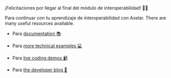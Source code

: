 ¡Felicitaciones por llegar al final del módulo de interoperabilidad! 🎉🎉

Para continuar con tu aprendizaje de interoperabilidad con Axelar. There are many useful resources available.

- Para <a href="https://docs.axelar.dev/" target="_blank">documentation 📚</a>

- Para <a href="https://github.com/axelarnetwork/axelar-examples/tree/main" target="_blank">more technical examples 💻 </a>

- Para <a href="https://www.youtube.com/watch?v=3sctKcQIaLA&list=PLh_q0hSKS_y0Zt_GfL3olZHi4GwbF6tuo" target="_blank">live coding demos 📹</a>

- Para <a href="https://blog.axelar.dev/" target="_blank">the developer blog 📝</a>
